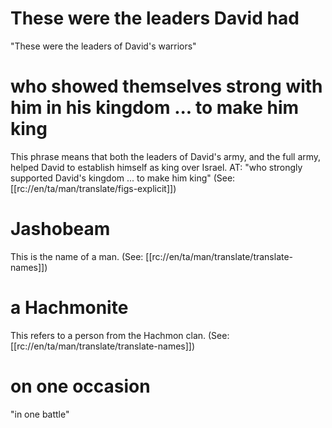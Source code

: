 # These were the leaders David had

"These were the leaders of David's warriors"

# who showed themselves strong with him in his kingdom ... to make him king

This phrase means that both the leaders of David's army, and the full army, helped David to establish himself as king over Israel. AT: "who strongly supported David's kingdom ... to make him king" (See: [[rc://en/ta/man/translate/figs-explicit]])

# Jashobeam

This is the name of a man. (See: [[rc://en/ta/man/translate/translate-names]])

# a Hachmonite

This refers to a person from the Hachmon clan. (See: [[rc://en/ta/man/translate/translate-names]])

# on one occasion

"in one battle"